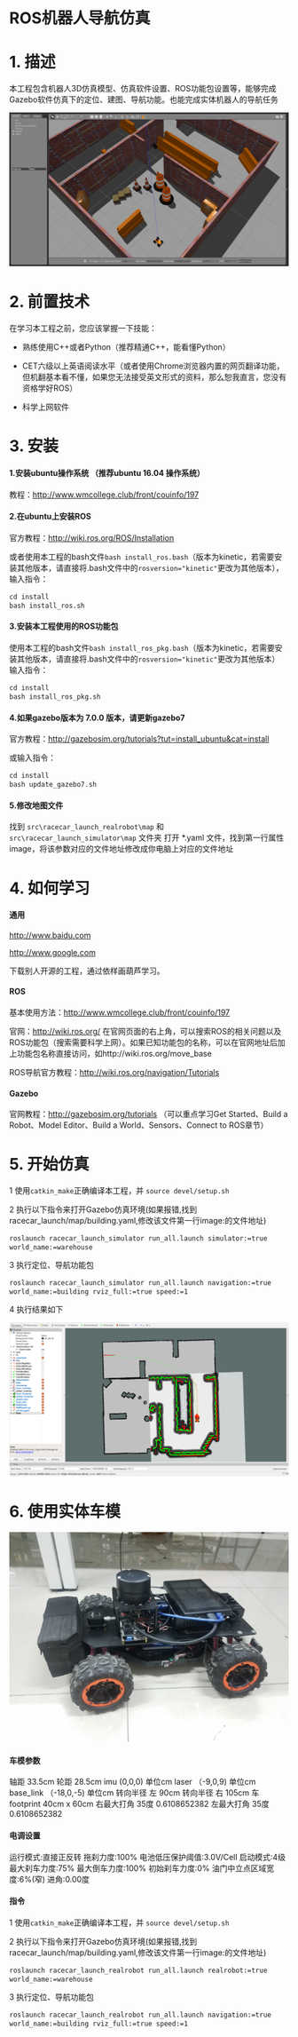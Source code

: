 # ROS机器人导航仿真

# 1. 描述

本工程包含机器人3D仿真模型、仿真软件设置、ROS功能包设置等，能够完成Gazebo软件仿真下的定位、建图、导航功能。也能完成实体机器人的导航任务

![](doc/gazebo.png)

# 2. 前置技术

在学习本工程之前，您应该掌握一下技能：

- 熟练使用C++或者Python（推荐精通C++，能看懂Python）

- CET六级以上英语阅读水平（或者使用Chrome浏览器内置的网页翻译功能，但机翻基本看不懂，如果您无法接受英文形式的资料，那么恕我直言，您没有资格学好ROS）

- 科学上网软件

# 3. 安装

#### 1.安装ubuntu操作系统 （推荐ubuntu 16.04 操作系统）

教程：http://www.wmcollege.club/front/couinfo/197

#### 2.在ubuntu上安装ROS

官方教程：http://wiki.ros.org/ROS/Installation

或者使用本工程的bash文件`bash install_ros.bash`（版本为kinetic，若需要安装其他版本，请直接将.bash文件中的`rosversion="kinetic"`更改为其他版本），输入指令：
```
cd install
bash install_ros.sh
```

#### 3.安装本工程使用的ROS功能包

使用本工程的bash文件`bash install_ros_pkg.bash`（版本为kinetic，若需要安装其他版本，请直接将.bash文件中的`rosversion="kinetic"`更改为其他版本）
输入指令：
```
cd install
bash install_ros_pkg.sh
```

#### 4.如果gazebo版本为 7.0.0 版本，请更新gazebo7

官方教程：http://gazebosim.org/tutorials?tut=install_ubuntu&cat=install

或输入指令：
```
cd install
bash update_gazebo7.sh
```

#### 5.修改地图文件

找到 `src\racecar_launch_realrobot\map` 和 `src\racecar_launch_simulator\map` 文件夹
打开 *.yaml 文件，找到第一行属性image，将该参数对应的文件地址修改成你电脑上对应的文件地址

# 4. 如何学习

#### 通用

http://www.baidu.com

http://www.google.com

下载别人开源的工程，通过依样画葫芦学习。

#### ROS

基本使用方法：http://www.wmcollege.club/front/couinfo/197

官网：http://wiki.ros.org/  在官网页面的右上角，可以搜索ROS的相关问题以及ROS功能包（搜索需要科学上网）。如果已知功能包的名称，可以在官网地址后加上功能包名称直接访问，如http://wiki.ros.org/move_base

ROS导航官方教程：http://wiki.ros.org/navigation/Tutorials

#### Gazebo

官网教程：http://gazebosim.org/tutorials （可以重点学习Get Started、Build a Robot、Model Editor、Build a World、Sensors、Connect to ROS章节）

# 5. 开始仿真

1 使用`catkin_make`正确编译本工程，并 `source devel/setup.sh`

2 执行以下指令来打开Gazebo仿真环境(如果报错,找到racecar_launch/map/building.yaml,修改该文件第一行image:的文件地址)
```
roslaunch racecar_launch_simulator run_all.launch simulator:=true world_name:=warehouse
```
3 执行定位、导航功能包
```
roslaunch racecar_launch_simulator run_all.launch navigation:=true world_name:=building rviz_full:=true speed:=1
```
4 执行结果如下

![](doc/rviz.png)

# 6. 使用实体车模

![本工程使用的机器人](doc/robot.jpg)

#### 车模参数

轴距 33.5cm
轮距 28.5cm
imu (0,0,0) 单位cm
laser （-9,0,9) 单位cm
base_link （-18,0,-5) 单位cm
转向半径 左 90cm
转向半径 右 105cm
车footprint 40cm x 60cm
右最大打角 35度 0.6108652382
左最大打角 35度 0.6108652382

#### 电调设置

运行模式:直接正反转
拖刹力度:100%
电池低压保护阈值:3.0V/Cell
启动模式:4级
最大刹车力度:75%
最大倒车力度:100%
初始刹车力度:0%
油门中立点区域宽度:6%(窄)
进角:0.00度

#### 指令

1 使用`catkin_make`正确编译本工程，并 `source devel/setup.sh`

2 执行以下指令来打开Gazebo仿真环境(如果报错,找到racecar_launch/map/building.yaml,修改该文件第一行image:的文件地址)
```
roslaunch racecar_launch_realrobot run_all.launch realrobot:=true world_name:=warehouse
```
3 执行定位、导航功能包
```
roslaunch racecar_launch_realrobot run_all.launch navigation:=true world_name:=building rviz_full:=true speed:=1
```